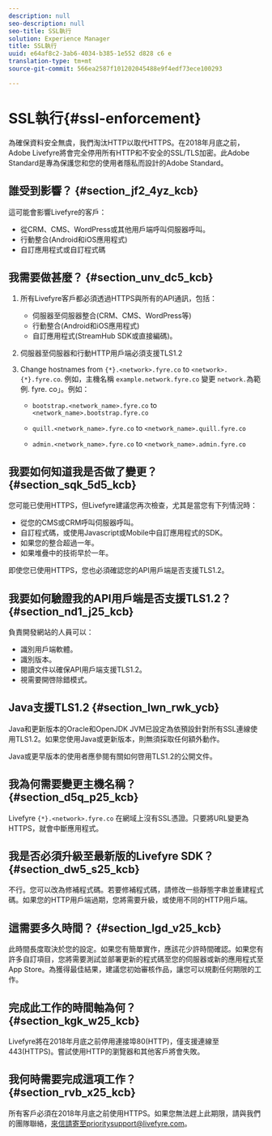 ```yaml
---
description: null
seo-description: null
seo-title: SSL執行
solution: Experience Manager
title: SSL執行
uuid: e64af8c2-3ab6-4034-b385-1e552 d828 c6 e
translation-type: tm+mt
source-git-commit: 566ea2587f101202045488e9f4edf73ece100293

---
```



# SSL執行{#ssl-enforcement}

為確保資料安全無虞，我們淘汰HTTP以取代HTTPS。在2018年月底之前，Adobe Livefyre將會完全停用所有HTTP和不安全的SSL/TLS加密。此Adobe Standard是專為保護您和您的使用者隱私而設計的Adobe Standard。

## 誰受到影響？ {#section_jf2_4yz_kcb}

這可能會影響Livefyre的客戶：

* 從CRM、CMS、WordPress或其他用戶端呼叫伺服器呼叫。
* 行動整合(Android和iOS應用程式)
* 自訂應用程式或自訂程式碼

## 我需要做甚麼？ {#section_unv_dc5_kcb}

1. 所有Livefyre客戶都必須透過HTTPS與所有的API通訊，包括：

   * 伺服器至伺服器整合(CRM、CMS、WordPress等)
   * 行動整合(Android和iOS應用程式)
   * 自訂應用程式(StreamHub SDK或直接編碼)。

1. 伺服器至伺服器和行動HTTP用戶端必須支援TLS1.2
1. Change hostnames from `{*}.<network>.fyre.co` to `<network>.{*}.fyre.co`. 例如，主機名稱 `example.network.fyre.co` 變更 `network.`為範例. fyre. co」。例如：

   * `bootstrap.<network_name>.fyre.co` to `<network_name>.bootstrap.fyre.co`

   * `quill.<network_name>.fyre.co` to `<network_name>.quill.fyre.co`

   * `admin.<network_name>.fyre.co` to `<network_name>.admin.fyre.co`

## 我要如何知道我是否做了變更？ {#section_sqk_5d5_kcb}

您可能已使用HTTPS，但Livefyre建議您再次檢查，尤其是當您有下列情況時：

* 從您的CMS或CRM呼叫伺服器呼叫。
* 自訂程式碼，或使用Javascript或Mobile中自訂應用程式的SDK。
* 如果您的整合超過一年。
* 如果堆疊中的技術早於一年。

即使您已使用HTTPS，您也必須確認您的API用戶端是否支援TLS1.2。

## 我要如何驗證我的API用戶端是否支援TLS1.2？ {#section_nd1_j25_kcb}

負責開發網站的人員可以：

* 識別用戶端軟體。
* 識別版本。
* 閱讀文件以確保API用戶端支援TLS1.2。
* 視需要開啓除錯模式。

## Java支援TLS1.2 {#section_lwn_rwk_ycb}

Java和更新版本的Oracle和OpenJDK JVM已設定為依預設針對所有SSL連線使用TLS1.2。如果您使用Java或更新版本，則無須採取任何額外動作。

Java或更早版本的使用者應參閱有關如何啓用TLS1.2的公開文件。

## 我為何需要變更主機名稱？ {#section_d5q_p25_kcb}

Livefyre `{*}.<network>.fyre.co` 在網域上沒有SSL憑證。只要將URL變更為HTTPS，就會中斷應用程式。

## 我是否必須升級至最新版的Livefyre SDK？ {#section_dw5_s25_kcb}

不行。您可以改為修補程式碼。若要修補程式碼，請修改一些靜態字串並重建程式碼。如果您的HTTP用戶端過期，您將需要升級，或使用不同的HTTP用戶端。

## 這需要多久時間？ {#section_lgd_v25_kcb}

此時間長度取決於您的設定。如果您有簡單實作，應該花少許時間確認。如果您有許多自訂項目，您將需要測試並部署更新的程式碼至您的伺服器或新的應用程式至App Store。為獲得最佳結果，建議您初始審核作品，讓您可以規劃任何期限的工作。

## 完成此工作的時間軸為何？ {#section_kgk_w25_kcb}

Livefyre將在2018年月底之前停用連接埠80(HTTP)，僅支援連線至443(HTTPS)。嘗試使用HTTP的瀏覽器和其他客戶將會失敗。

## 我何時需要完成這項工作？ {#section_rvb_x25_kcb}

所有客戶必須在2018年月底之前使用HTTPS。如果您無法趕上此期限，請與我們的團隊聯絡，來信請寄至prioritysupport@livefyre.com。
